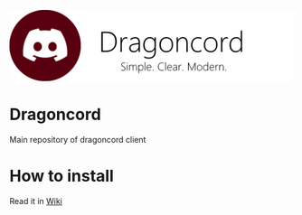 ![alt text](https://raw.githubusercontent.com/Dragoncord-for-discord/dragoncord/main/.github/README_IMAGES/dragoncord-scm.png)

# Dragoncord
Main repository of dragoncord client

# How to install
Read it in [Wiki](https://github.com/Dragoncord-for-discord/dragoncord/wiki)
